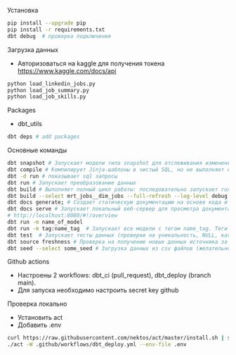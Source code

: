 Установка
```bash
pip install --upgrade pip
pip install -r requirements.txt
dbt debug  # проверка подключения
```

Загрузка данных
- Авторизоваться на kaggle для получения токена https://www.kaggle.com/docs/api
```bash
python load_linkedin_jobs.py
python load_job_summary.py
python load_job_skills.py
```

Packages
- dbt_utils
```bash
dbt deps # add packages 
```

Основные команды
```bash
dbt snapshot # Запускает модели типа snapshot для отслеживания изменений в данных (SCD Type 2). Создает или обновляет таблицы с историей изменений.
dbt compile # Компилирует Jinja-шаблоны в чистый SQL, но не выполняет его в БД. Результат сохраняется в папке target/compiled. Полезен для отладки SQL-кода перед запуском.
dbt -d run # показывает sql запросы
dbt run # Запускает преобразование данных
dbt build # Выполняет полный цикл работы: последовательно запускает run, test, seed (если есть) и snapshot (если есть) для всех моделей или указанных. 
dbt build --select mrt_jobs__dim_jobs --full-refresh --log-level debug # Для определенной модели, с учетом обновления с выводом логов
dbt docs generate; # Создает статическую документацию на основе кода и комментариев (_row_jobs__sources.yml).
dbt docs serve # Запускает локальный веб-сервер для просмотра документации.
# http://localhost:8080/#!/overview
dbt run -m name_of_model
dbt run -m tag:name_tag  # Запускает все модели с тегом name_tag. Теги задаются в dbt_project.yml или в config модели
dbt test  # Запускает тесты данных (проверки на уникальность, NULL, кастомные SQL-тесты). Тесты определяются в _row_jobs__sources.yml или отдельных SQL-файлах.  
dbt source freshness # Проверка на получение новых данных источника за указанный период с учетом фильтра
dbt seed --select some_seed # Загрузка данных из csv файлов (желательно малых объемов)
```

Github actions
- Настроены 2 workflows: dbt_ci (pull_request), dbt_deploy (branch main). 
- Для запуска необходимо настроить secret key github

Проверка локально
- Установить act
- Добавить .env
```bash
curl https://raw.githubusercontent.com/nektos/act/master/install.sh | sudo bash
./act -W .github/workflows/dbt_deploy.yml --env-file .env
```

